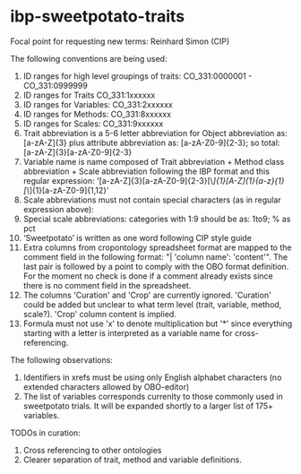 # ibp-sweetpotato-traits

Focal point for requesting new terms: Reinhard Simon (CIP)

The following conventions are being used:

1. ID ranges for high level groupings of traits: CO_331:0000001 - CO_331:0999999
2. ID ranges for Traits     CO_331:1xxxxxx
3. ID ranges for Variables: CO_331:2xxxxxx
4. ID ranges for Methods:   CO_331:8xxxxxx
5. ID ranges for Scales:    CO_331:9xxxxxx
6. Trait abbreviation is a 5-6 letter abbreviation for Object abbreviation as: [a-zA-Z]{3} plus attribute abbreviation as: [a-zA-Z0-9]{2-3}; so total: [a-zA-Z]{3}[a-zA-Z0-9]{2-3}
7. Variable name is name composed of Trait abbreviation + Method class abbreviation + Scale abbreviation following the IBP format and this regular expression: '[a-zA-Z]{3}[a-zA-Z0-9]{2-3}[\\_]{1}[A-Z]{1}{a-z}{1}[\\_]{1}[a-zA-Z0-9]{1,12}'
8. Scale abbreviations must not contain special characters (as in regular expression above):
9. Special scale abbreviations: categories with 1:9 should be as: 1to9; % as pct
10. ‘Sweetpotato’ is written as one word following CIP style guide
11. Extra columns from cropontology spreadsheet format are mapped to the comment field in the following format: "| 'column name': 'content'". The last pair is followed by a point to comply with the OBO format definition. For the moment no check is done if a comment already exists since there is no comment field in the spreadsheet.
12. The columns 'Curation' and 'Crop' are currently ignored. 'Curation' could be added but unclear to what term level (trait, variable, method, scale?). 'Crop' column content is implied.
13. Formula must not use 'x' to denote multiplication but '*' since everything starting with a letter is interpreted as a variable name for cross-referencing.


The following observations:

1. Identifiers in xrefs must be using only English alphabet characters (no extended characters allowed by OBO-editor)
2. The list of variables corresponds currenlty to those commonly used in sweetpotato trials. It will be expanded shortly to a larger list of 175+ variables.

TODOs in curation:

1. Cross referencing to other ontologies
2. Clearer separation of trait, method and variable definitions.


